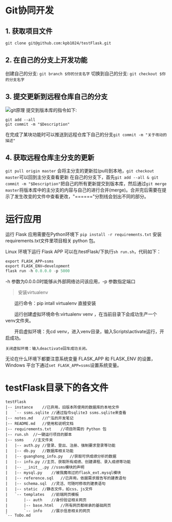 # Git协同开发
## 1. 获取项目文件
`git clone git@github.com:kpb1024/testFlask.git`

## 2. 在自己的分支上开发功能
创建自己的分支: `git branch $你的分支名字` 
切换到自己的分支: `git checkout $你的分支名字`

## 3. 提交更新到远程仓库自己的分支
![git原理](http://blog.kangpb.cn/2019/03/27/gitskill/gitadd.jpg)
提交到版本库的指令如下:
```git
git add --all
git commit -m "$Description"
```
在完成了某块功能时可以推送到远程仓库下自己的分支`git commit -m "关于改动的描述"`


## 4. 获取远程仓库主分支的更新
`git pull origin master` 会将主分支的更新拉(pull)到本地，`git checkout master`可以回到主分支查看更新
在自己的分支下，首先`git add --all & git commit -m "$Description"`把自己的所有更新提交到版本库，然后通过`git merge master`将版本库中的主分支的内容与自己的进行合并(merge)。合并完后需要在提示了发生改变的文件中查看更改，"======"分割线会划出不同的部分。


# 运行应用

运行 Flask 应用需要在Python环境下 `pip install -r requirements.txt` 安装requirements.txt文件里项目相关 python 包。

Linux 环境下运行 Flask APP 可以在/testFlask/下执行`sh run.sh`，代码如下：
```python
export FLASK_APP=ssms
export FLASK_ENV=development
flask run -h 0.0.0.0 -p 5000
```
-h 参数为0.0.0.0时能够从外部网络访问该应用，-p 参数指定端口

> 安装virtualenv

　　运行命令：pip intall virtualenv 直接安装

　　运行创建虚拟环境命令:virtualenv venv ，在当前目录下会成功生产一个venv文件夹。

　　开启虚拟环境：先cd venv，进入venv目录，输入Scripts\activate运行，开启成功。

    关闭虚拟环境：输入deactivate回车成功关闭。

无论在什么环境下都要注意系统变量 FLASK_APP 和 FLASK_ENV 的设置，Windows 平台下通过`set FLASK_APP=ssms`设置系统变量。

# testFlask目录下的各文件
```
testFlask
|-- instance	//已弃用，旧版本所使用的数据库的本地文件
|   `-- ssms.sqlite	//通过指令sqlite3 ssms.sqlite来查看
|-- notes.md	//广泓的开发笔记
|-- README.md	//使用和说明文档
|-- requirements.txt	//项目所需的 Python 包
|-- run.sh	//一键运行项目的脚本
|-- ssms	//主文件夹
|   |-- auth.py	//登录、登出、注册、强制要求登录等功能
|   |-- db.py	//数据库相关功能
|   |-- guanghong_info.py	//获取可供成绩分析的数据
|   |-- info.py	//主页、获取所有成绩、创建课程、录入成绩等功能
|   |-- __init__.py	//ssms模块的声明
|   |-- mysql.py	//被我魔改过的flask_ext.mysql模块
|   |-- reference.sql	//已弃用，依据需求报告写的建表语句
|   |-- schema.sql	//灵活、可随时修改的建表语句
|   |-- static	//静态文件，如css、js文件
|   `-- templates	//前端网页模板
|       |-- auth	//身份验证相关网页
|       |-- base.html	//所有网页都继承的基础网页
|       `-- info	//展示信息相关的网页
`-- ToDo.md	
```
